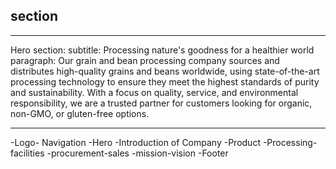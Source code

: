 ## section

---

Hero section:
subtitle:
Processing nature's goodness for a healthier world
paragraph:
Our grain and bean processing company sources and distributes
high-quality grains and beans worldwide, using state-of-the-art
processing technology to ensure they meet the highest standards of
purity and sustainability. With a focus on quality, service, and
environmental responsibility, we are a trusted partner for
customers looking for organic, non-GMO, or gluten-free options.

<!-- <img
              src="src/image/hero-picture.jpg"
              class="hero-img"
              alt="Five grains photo"
            /> -->

---

-Logo- Navigation
-Hero
-Introduction of Company
-Product
-Processing-facilities
-procurement-sales
-mission-vision
-Footer
